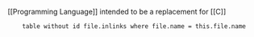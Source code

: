 [[Programming Language]] intended to be a replacement for [[C]]

```dataview 
	table without id file.inlinks where file.name = this.file.name
```
